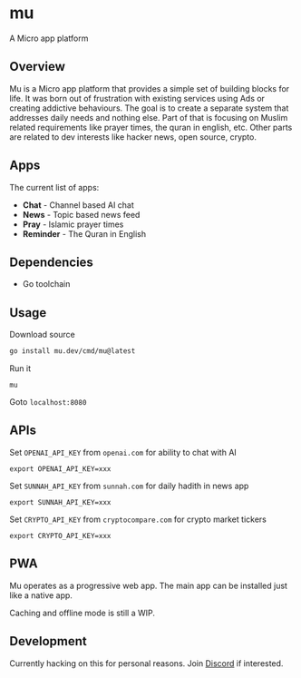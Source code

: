 # mu

A Micro app platform

## Overview

Mu is a Micro app platform that provides a simple set of building blocks for life. It was born out of frustration with existing services using Ads or creating addictive behaviours. The goal is to create a separate system that addresses daily needs and nothing else. Part of that 
is focusing on Muslim related requirements like prayer times, the quran in english, etc. Other parts are related to dev interests like 
hacker news, open source, crypto.

## Apps

The current list of apps:

- **Chat** - Channel based AI chat
- **News** - Topic based news feed
- **Pray** - Islamic prayer times
- **Reminder** - The Quran in English

## Dependencies

- Go toolchain

## Usage

Download source

```bash
go install mu.dev/cmd/mu@latest
```

Run it

```
mu
```

Goto `localhost:8080`
## APIs

Set `OPENAI_API_KEY` from `openai.com` for ability to chat with AI

```
export OPENAI_API_KEY=xxx
```

Set `SUNNAH_API_KEY` from `sunnah.com` for daily hadith in news app

```
export SUNNAH_API_KEY=xxx
```

Set `CRYPTO_API_KEY` from `cryptocompare.com` for crypto market tickers

```
export CRYPTO_API_KEY=xxx
```

## PWA

Mu operates as a progressive web app. The main app can be installed just like a native app. 

Caching and offline mode is still a WIP.

## Development

Currently hacking on this for personal reasons. Join [Discord](https://mu.xyz/discord) if interested.
